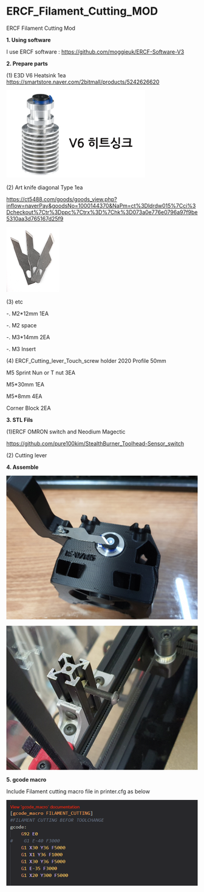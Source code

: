 # ERCF_Filament_Cutting_MOD
ERCF Filament Cutting Mod

**1. Using software**

I use ERCF software : https://github.com/moggieuk/ERCF-Software-V3


**2. Prepare parts**

(1) E3D V6 Heatsink  1ea
https://smartstore.naver.com/2bitmall/products/5242626620


![Image of ERCF Toolheadsensor](https://github.com/pure100kim/ERCF_Filament_Cutting_MOD/blob/main/Photos/E3DV6_HEATsink.png)



(2) Art knife  diagonal Type  1ea

https://ct5488.com/goods/goods_view.php?inflow=naverPay&goodsNo=1000144370&NaPm=ct%3Dldrdw015%7Cci%3Dcheckout%7Ctr%3Dppc%7Ctrx%3D%7Chk%3D073a0e776e0796a97f9be5310aa3d765167d25f9

![Image of ERCF Toolheadsensor](https://github.com/pure100kim/ERCF_Filament_Cutting_MOD/blob/main/Photos/ART_Knife.png)



(3) etc

-. M2*12mm 1EA

-. M2 space

-. M3*14mm 2EA

-. M3 Insert


(4) ERCF_Cutting_lever_Touch_screw holder
2020 Profile 50mm

M5 Sprint Nun or T nut 3EA

M5*30mm  1EA

M5*8mm 4EA

Corner Block 2EA






**3. STL Fils**


(1)ERCF OMRON switch and Neodium Magectic

https://github.com/pure100kim/StealthBurner_Toolhead-Sensor_switch


(2) Cutting lever





**4. Assemble**


![Image of ERCF Toolheadsensor](https://github.com/pure100kim/ERCF_Filament_Cutting_MOD/blob/main/Photos/ERCF_Cutting_lever_assemble.jpg)





![Image of ERCF Toolheadsensor](https://github.com/pure100kim/ERCF_Filament_Cutting_MOD/blob/main/Photos/ERCF_Cutting_lever_Touch_screw%20holder.jpg)






**5. gcode macro**

Include Filament cutting macro file in printer.cfg  as below

![Image of ERCF Toolheadsensor](https://github.com/pure100kim/ERCF_Filament_Cutting_MOD/blob/main/Photos/ERCF_Filament_cutting_macro.png)


    
    


